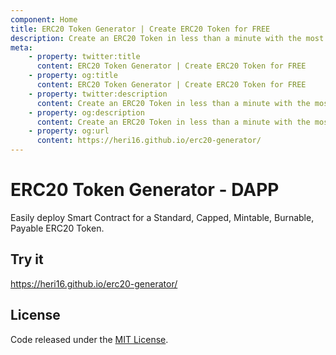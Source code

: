 ```yaml
---
component: Home
title: ERC20 Token Generator | Create ERC20 Token for FREE
description: Create an ERC20 Token in less than a minute with the most used Smart Contract Generator for ERC20 Token. No login. No setup. No coding required.
meta:
    - property: twitter:title
      content: ERC20 Token Generator | Create ERC20 Token for FREE
    - property: og:title
      content: ERC20 Token Generator | Create ERC20 Token for FREE
    - property: twitter:description
      content: Create an ERC20 Token in less than a minute with the most used Smart Contract Generator for ERC20 Token. No login. No setup. No coding required.
    - property: og:description
      content: Create an ERC20 Token in less than a minute with the most used Smart Contract Generator for ERC20 Token. No login. No setup. No coding required.
    - property: og:url
      content: https://heri16.github.io/erc20-generator/
---
```


# ERC20 Token Generator - DAPP

Easily deploy Smart Contract for a Standard, Capped, Mintable, Burnable, Payable ERC20 Token.

## Try it

https://heri16.github.io/erc20-generator/

## License

Code released under the [MIT License](https://github.com/heri16/erc20-generator/blob/master/LICENSE).
